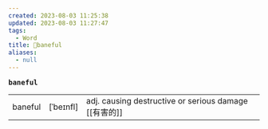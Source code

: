 ```yaml
---
created: 2023-08-03 11:25:38
updated: 2023-08-03 11:27:47
tags:
  - Word
title: 📖baneful
aliases:
  - null
---
```


<pre><strong>baneful</strong></pre>
|   |   |   |
|---|---|---|
|baneful|[ˈbeɪnfl]|adj. causing destructive or serious damage [[有害的]]|